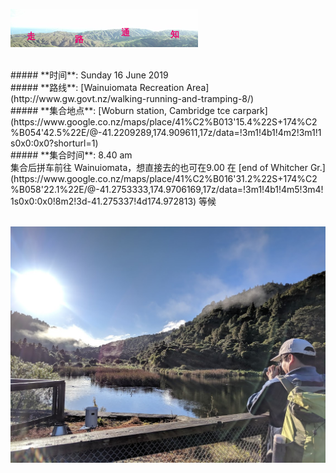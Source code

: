 ![skyline](_images/skyline2.png)

<br/>
##### **时间**: Sunday 16 June 2019
<br/>
##### **路线**: [Wainuiomata Recreation Area](http://www.gw.govt.nz/walking-running-and-tramping-8/)
<br/>
##### **集合地点**: [Woburn station, Cambridge tce carpark](https://www.google.co.nz/maps/place/41%C2%B013'15.4%22S+174%C2%B054'42.5%22E/@-41.2209289,174.909611,17z/data=!3m1!4b1!4m2!3m1!1s0x0:0x0?shorturl=1)
<br/>
##### **集合时间**: 8.40 am 

<br/>
集合后拼车前往 Wainuiomata，想直接去的也可在9.00 在 [end of Whitcher Gr.](https://www.google.co.nz/maps/place/41%C2%B016'31.2%22S+174%C2%B058'22.1%22E/@-41.2753333,174.9706169,17z/data=!3m1!4b1!4m5!3m4!1s0x0:0x0!8m2!3d-41.275337!4d174.972813) 等候 
<br/>

<br/>




![IMG_20190616_093535](_images/IMG_20190616_093535.jpg)
